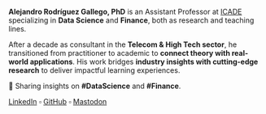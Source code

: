 **Alejandro Rodríguez Gallego, PhD** is an Assistant Professor at [ICADE](https://comillas.edu) specializing in **Data Science** and **Finance**, both as research and teaching lines.


After a decade as consultant in the **Telecom & High Tech sector**, he transitioned from practitioner to academic to **connect theory with real-world applications**. His work bridges **industry insights with cutting-edge research** to deliver impactful learning experiences.


📌 Sharing insights on **#DataScience** and **#Finance**.


[LinkedIn](https://www.linkedin.com/in/arodriguez/) ▫️ [GitHub](https://github.com/alexrgal) ▫️ [Mastodon](https://me.dm/@alrog)